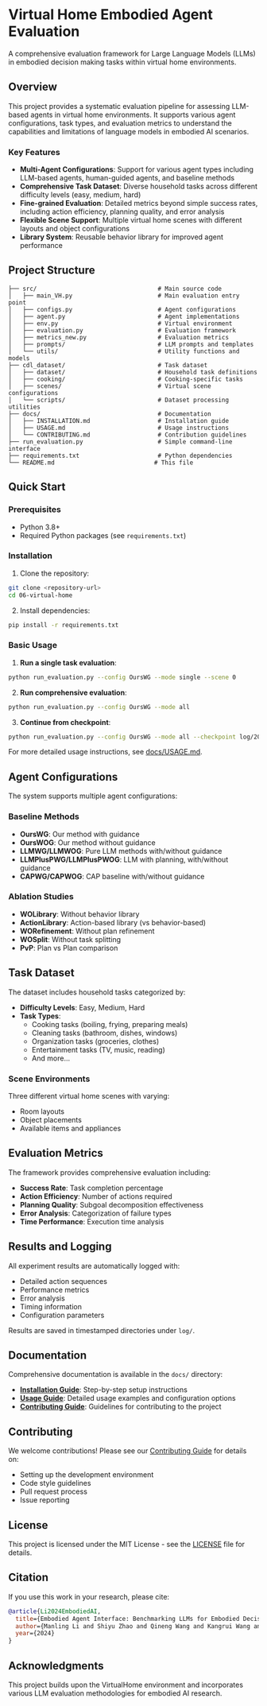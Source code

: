 # Virtual Home Embodied Agent Evaluation

A comprehensive evaluation framework for Large Language Models (LLMs) in embodied decision making tasks within virtual home environments.

## Overview

This project provides a systematic evaluation pipeline for assessing LLM-based agents in virtual home environments. It supports various agent configurations, task types, and evaluation metrics to understand the capabilities and limitations of language models in embodied AI scenarios.

### Key Features

- **Multi-Agent Configurations**: Support for various agent types including LLM-based agents, human-guided agents, and baseline methods
- **Comprehensive Task Dataset**: Diverse household tasks across different difficulty levels (easy, medium, hard)
- **Fine-grained Evaluation**: Detailed metrics beyond simple success rates, including action efficiency, planning quality, and error analysis
- **Flexible Scene Support**: Multiple virtual home scenes with different layouts and object configurations
- **Library System**: Reusable behavior library for improved agent performance

## Project Structure

```
├── src/                                  # Main source code
│   ├── main_VH.py                        # Main evaluation entry point
│   ├── configs.py                        # Agent configurations
│   ├── agent.py                          # Agent implementations
│   ├── env.py                            # Virtual environment
│   ├── evaluation.py                     # Evaluation framework
│   ├── metrics_new.py                    # Evaluation metrics
│   ├── prompts/                          # LLM prompts and templates
│   └── utils/                            # Utility functions and models
├── cdl_dataset/                          # Task dataset
│   ├── dataset/                          # Household task definitions
│   ├── cooking/                          # Cooking-specific tasks
│   ├── scenes/                           # Virtual scene configurations
│   └── scripts/                          # Dataset processing utilities
├── docs/                                 # Documentation
│   ├── INSTALLATION.md                   # Installation guide
│   ├── USAGE.md                          # Usage instructions
│   └── CONTRIBUTING.md                   # Contribution guidelines
├── run_evaluation.py                     # Simple command-line interface
├── requirements.txt                      # Python dependencies
└── README.md                            # This file
```

## Quick Start

### Prerequisites

- Python 3.8+
- Required Python packages (see `requirements.txt`)

### Installation

1. Clone the repository:
```bash
git clone <repository-url>
cd 06-virtual-home
```

2. Install dependencies:
```bash
pip install -r requirements.txt
```

### Basic Usage

1. **Run a single task evaluation**:
```bash
python run_evaluation.py --config OursWG --mode single --scene 0
```

2. **Run comprehensive evaluation**:
```bash
python run_evaluation.py --config OursWG --mode all
```

3. **Continue from checkpoint**:
```bash
python run_evaluation.py --config OursWG --mode all --checkpoint log/20241201_120000_OursWG
```

For more detailed usage instructions, see [docs/USAGE.md](docs/USAGE.md).

## Agent Configurations

The system supports multiple agent configurations:

### Baseline Methods
- **OursWG**: Our method with guidance
- **OursWOG**: Our method without guidance  
- **LLMWG/LLMWOG**: Pure LLM methods with/without guidance
- **LLMPlusPWG/LLMPlusPWOG**: LLM with planning, with/without guidance
- **CAPWG/CAPWOG**: CAP baseline with/without guidance

### Ablation Studies
- **WOLibrary**: Without behavior library
- **ActionLibrary**: Action-based library (vs behavior-based)
- **WORefinement**: Without plan refinement
- **WOSplit**: Without task splitting
- **PvP**: Plan vs Plan comparison

## Task Dataset

The dataset includes household tasks categorized by:

- **Difficulty Levels**: Easy, Medium, Hard
- **Task Types**: 
  - Cooking tasks (boiling, frying, preparing meals)
  - Cleaning tasks (bathroom, dishes, windows)
  - Organization tasks (groceries, clothes)
  - Entertainment tasks (TV, music, reading)
  - And more...

### Scene Environments

Three different virtual home scenes with varying:
- Room layouts
- Object placements  
- Available items and appliances

## Evaluation Metrics

The framework provides comprehensive evaluation including:

- **Success Rate**: Task completion percentage
- **Action Efficiency**: Number of actions required
- **Planning Quality**: Subgoal decomposition effectiveness
- **Error Analysis**: Categorization of failure types
- **Time Performance**: Execution time analysis

## Results and Logging

All experiment results are automatically logged with:
- Detailed action sequences
- Performance metrics
- Error analysis
- Timing information
- Configuration parameters

Results are saved in timestamped directories under `log/`.

## Documentation

Comprehensive documentation is available in the `docs/` directory:

- **[Installation Guide](docs/INSTALLATION.md)**: Step-by-step setup instructions
- **[Usage Guide](docs/USAGE.md)**: Detailed usage examples and configuration options
- **[Contributing Guide](docs/CONTRIBUTING.md)**: Guidelines for contributing to the project

## Contributing

We welcome contributions! Please see our [Contributing Guide](docs/CONTRIBUTING.md) for details on:

- Setting up the development environment
- Code style guidelines
- Pull request process
- Issue reporting

## License

This project is licensed under the MIT License - see the [LICENSE](LICENSE) file for details.

## Citation

If you use this work in your research, please cite:

```bibtex
@article{Li2024EmbodiedAI,
  title={Embodied Agent Interface: Benchmarking LLMs for Embodied Decision Making},
  author={Manling Li and Shiyu Zhao and Qineng Wang and Kangrui Wang and Yu Zhou and Sanjana Srivastava and Cem Gokmen and Tony Lee and Erran Li and Ruohan Zhang and Weiyu Liu and Jiayuan Mao and Percy Liang and Fei-Fei Li and Jiajun Wu},
  year={2024}
}
```

## Acknowledgments

This project builds upon the VirtualHome environment and incorporates various LLM evaluation methodologies for embodied AI research.
